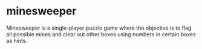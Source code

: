# minesweeper
Minesweeper is a single-player puzzle game where the objective is to flag all possible mines and clear out other boxes using numbers in certain boxes as hints.
